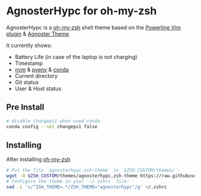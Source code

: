 # AgnosterHypc for oh-my-zsh

AgnosterHypc is a [oh-my-zsh][] shell theme based on the [Powerline Vim plugin][] & [Agnoster Theme][].

It currently shows:

* Battery Life (in case of the laptop is not charging)
* Timestamp
* [nvm][] & [pyenv][] & [conda][]
* Current directory
* Git status
* User & Host status

## Pre Install

```bash
# disable changeps1 when used conda
conda config --set changeps1 false
```

## Installing

After installing [oh-my-zsh][]

```bash
# Put the file `agnosterhypc.zsh-theme` in `$ZSH_CUSTOM/themes/`:
wget -O $ZSH_CUSTOM/themes/agnosterhypc.zsh-theme https://raw.githubusercontent.com/hypc/agnosterhypc-ohmyzsh-theme/master/agnosterhypc.zsh-theme
# Configure the theme in your `~/.zshrc` file:
sed -i 's/^ZSH_THEME=.*/ZSH_THEME="agnosterhypc"/g' ~/.zshrc
```

[oh-my-zsh]: https://github.com/robbyrussell/oh-my-zsh
[Powerline Vim plugin]: https://github.com/Lokaltog/vim-powerline
[Agnoster Theme]: https://gist.github.com/agnoster/3712874
[nvm]: https://github.com/nvm-sh/nvm
[pyenv]: https://github.com/pyenv/pyenv
[pyenv-virtualenv]: https://github.com/pyenv/pyenv-virtualenv
[conda]: https://conda.io/
